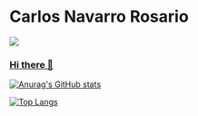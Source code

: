 # Carlos Navarro Rosario

<a href="https://www.linkedin.com/in/carlosnavarrorosario/">
    <img src="https://img.shields.io/badge/LinkedIn-0077B5?style=for-the-badge&logo=linkedin&logoColor=white"/>

### Hi there 👋
[![Anurag's GitHub stats](https://github-readme-stats.vercel.app/api?username=cnavarro42&show_icons=true&theme=radical)](https://github.com/anuraghazra/github-readme-stats)
    
    
[![Top Langs](https://github-readme-stats.vercel.app/api/top-langs/?username=cnavarro42&layout=compact&show_icons=true&theme=radical)](https://github.com/anuraghazra/github-readme-stats)


<!--
**cnavarro42/cnavarro42** is a ✨ _special_ ✨ repository because its `README.md` (this file) appears on your GitHub profile.

Here are some ideas to get you started:

- 🔭 I’m currently working on ...
- 🌱 I’m currently learning ...
- 👯 I’m looking to collaborate on ...
- 🤔 I’m looking for help with ...
- 💬 Ask me about ...
- 📫 How to reach me: ...
- 😄 Pronouns: ...
- ⚡ Fun fact: ...
-->
